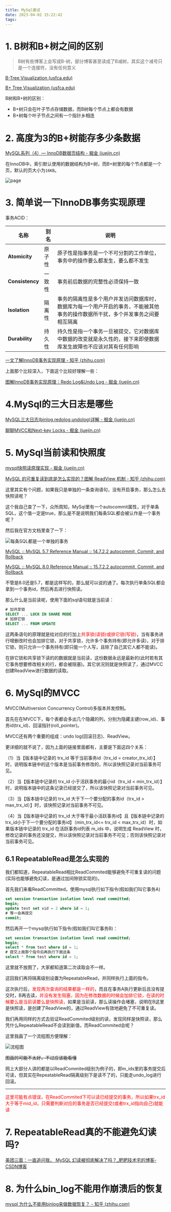 ```yaml
---
title: MySql面试
date: 2023-04-02 15:22:42
tags:
---
```


# 1. B树和B+树之间的区别

> B树有些博客上会写成B-树，部分博客甚至读成了B减树，其实这个减号只是一个连接符，没有任何意义

[B-Tree Visualization (usfca.edu)](https://www.cs.usfca.edu/~galles/visualization/BTree.html)

[B+ Tree Visualization (usfca.edu)](https://www.cs.usfca.edu/~galles/visualization/BPlusTree.html)

B树和B+树的区别：

- B+树只会在叶子节点存储数据，而B树每个节点上都会有数据
- B+树每个叶子节点之间有一个指针乡相连

# 2. 高度为3的B+树能存多少条数据

[MySQL系列（4）— InnoDB数据页结构 - 掘金 (juejin.cn)](https://juejin.cn/post/6974225353371975693)

在InnoDB中，索引默认使用的数据结构为B+树，而B+树里的每个节点都是一个页，默认的页大小为`16KB`。

![page](https://selfb.asia/public/post/2023-3-0-fed73c7c-b6fb-40e4-9b27-1a95fccd77c8.webp)

# 3. 简单说一下InnoDB事务实现原理

事务ACID：

| 名称            | 别名   | 说明                                                         |
| --------------- | ------ | ------------------------------------------------------------ |
| **Atomicity**   | 原子性 | 原子性是指事务是一个不可分割的工作单位，事务中的操作要么都发生，要么都不发生 |
| **Consistency** | 一致性 | 事务前后数据的完整性必须保持一致                             |
| **Isolation**   | 隔离性 | 事务的隔离性是多个用户并发访问数据库时，数据库为每一个用户开启的事务，不能被其他事务的操作数据所干扰，多个并发事务之间要相互隔离 |
| **Durability**  | 持久性 | 持久性是指一个事务一旦被提交，它对数据库中数据的改变就是永久性的，接下来即使数据库发生故障也不应该对其有任何影响 |

[一文了解InnoDB事务实现原理 - 知乎 (zhihu.com)](https://zhuanlan.zhihu.com/p/48327345)

上面那个比较深入，下面这个比较好理解一些：

[图解InnoDB事务实现原理｜Redo Log&Undo Log - 掘金 (juejin.cn)](https://juejin.cn/post/7012937835967692808)

# 4.MySql的三大日志是哪些

[MySQL三大日志(binlog,redolog,undolog)详解 - 掘金 (juejin.cn)](https://juejin.cn/post/7090530790156533773)

[聊聊MVCC和Next-key Locks - 掘金 (juejin.cn)](https://juejin.cn/post/6844903842505555981)

# 5. MySql当前读和快照度

[mysql快照读原理实现 - 掘金 (juejin.cn)](https://juejin.cn/post/7055073479866974238)

[MySQL 的可重复读到底是怎么实现的？图解 ReadView 机制 - 知乎 (zhihu.com)](https://zhuanlan.zhihu.com/p/166152616)

这里其实有个问题，如果我只是单独的一条查询语句，没有开启事务，那么怎么去快照读呢？

这个我自己查了一下，众所周知，MySql里有一个autocommit属性，对于单条SQL，这个值一定是true，那么是不是说明我们每条SQL都会被认作是一个事务呢？

然后我在官方文档里查了一下：

![每条SQL都是一个单独的事务](https://selfb.asia/public/interview/2023-2-0-bd1f976d-ac67-49a3-979b-1b9cd4fa2c6d.webp)

[MySQL :: MySQL 5.7 Reference Manual :: 14.7.2.2 autocommit, Commit, and Rollback](https://dev.mysql.com/doc/refman/5.7/en/innodb-autocommit-commit-rollback.html)

[MySQL :: MySQL 8.0 Reference Manual :: 15.7.2.2 autocommit, Commit, and Rollback](https://dev.mysql.com/doc/refman/8.0/en/innodb-autocommit-commit-rollback.html)

不管是8.0还是5.7，都是这样写的，那么就可以说的通了。每次执行单条SQL都会拿到一个事务id，然后再去进行快照读。

那么什么是当前读呢，使用下面的sql语句就是当前读：

```sql
# 加共享锁
SELECT ... LOCK IN SHARE MODE 
# 加排它锁
SELECT ... FROM UPDATE
```

这两条语句的原理就是给对应的行加上<font color=red>共享锁(读锁)或排它锁(写锁)</font>，当有事务进行增删改时也会加排它锁，对于共享锁，允许多个事务持有(即允许多读)，对于排它锁，则只允许一个事务持有(即只能一个人写，且除了自己其它人都不能读)。

在排它锁和共享锁下读的的数据就是当前读，这份数据永远是最新的(此时若有其它事务想要修改相关的行，都会被阻塞)。其它状况则就是快照读了，通过MVCC创建ReadView进行数据的读取。

# 6. MySql的MVCC

MVCC(Multiversion Concurrency Control)多版本并发控制。

首先在在MVCC下，每个表都会多出几个隐藏的列，分别为隐藏主键(row_id)、事务id(trx_id)、回滚指针(roll_pointer)。

MVCC还有两个重要的组成：undo log(回滚日志)、ReadView。

更详细的就不说了，因为上面的链接里面都有，主要是下面这四个关系：

（1）当【版本链中记录的 trx_id 等于当前事务id（trx_id = creator_trx_id）】时，说明版本链中的这个版本是当前事务修改的，所以该快照记录对当前事务可见。

（2）当【版本链中记录的 trx_id 小于活跃事务的最小id（trx_id < min_trx_id）】时，说明版本链中的这条记录已经提交了，所以该快照记录对当前事务可见。

（3）当【版本链中记录的 trx_id 大于下一个要分配的事务id（trx_id > max_trx_id）】时，该快照记录对当前事务不可见。

（4）当【版本链中记录的 trx_id 大于等于最小活跃事务id】且【版本链中记录的trx_id小于下一个要分配的事务id】（min_trx_id<= trx_id < max_trx_id）时，如果版本链中记录的 trx_id 在活跃事务id列表 m_ids 中，说明生成 ReadView 时，修改记录的事务还没提交，所以该快照记录对当前事务不可见；否则该快照记录对当前事务可见。

## 6.1 RepeatableRead是怎么实现的

我们都知道，RepeatableRead相比ReadCommited能够避免不可重复读的问题(实际也能够避免幻读，是通过加间隙锁实现的)。

首先我们来看ReadCommitted，使用mysql执行如下指令(假如我们叫它事务A)

```sql
set session transaction isolation level read committed;
begin;
update test set xid = 2 where id = 1;
# 等一会再提交
commit;
```

然后再开一个mysql执行如下指令(假如我们叫它事务B)：

```sql
set session transaction isolation level read committed;
begin;
select * from test where id = 1;
# 提交上面那个指令后再执行下面这条
select * from test where id = 1;
```

这里就不放图了，大家都知道第二次读取会不一样。

这回我们再将隔离级别设置为RepeatableRead，并同样执行上面的指令。

这次执行后，<font color=red>发现两次查询的结果都是一样的</font>，而且在事务A执行更新后且没有提交时，B再去读，<font color=red>并没有发生阻塞，因为在修改数据的时候会加排它锁，在读的时候要么是当前读要么是快照读，</font>如果是当前读，那么读操作会堵塞，说明在B这里是快照读，是创建了ReadView的，通过ReadView有效地避免了不可重复读。

我们再用同样的方式去验证ReadCommited级别的读，发现同样是快照读，那么凭什么RepeatableRead不会读到新值，而ReadCommited会呢？

这里我画了一个流程图方便理解：

![流程图](https://selfb.asia/public/interview/2023-2-1-7f41e3a0-6d4e-42e8-b44e-d85eecdbd465.webp)

~~图画的可能不太好，不过应该能看懂~~

网上大部分人讲的都是以ReadCommited级别为例子的，即m_ids里的事务提交后可读，但其实在RepeatableRead隔离级别下是读不了的，只能走undo_log进行回滚。

---

<font color=red>这里可能有点错误，在ReadCommited下可以读已经提交的事务，所以如果trx_id大于等于mid_id，只需要判断对应的事务是否已经提交(或者trx_id指向自己)就能读</font>

# 7. RepeatableRead真的不能避免幻读吗?

[美团三面：一直追问我， MySQL 幻读被彻底解决了吗？_肥肥技术宅的博客-CSDN博客](https://blog.csdn.net/m0_71777195/article/details/126968432)

# 8. 为什么bin_log不能用作崩溃后的恢复

[mysql 为什么不能用binlog来做数据恢复？ - 知乎 (zhihu.com)](https://www.zhihu.com/question/463438061)
